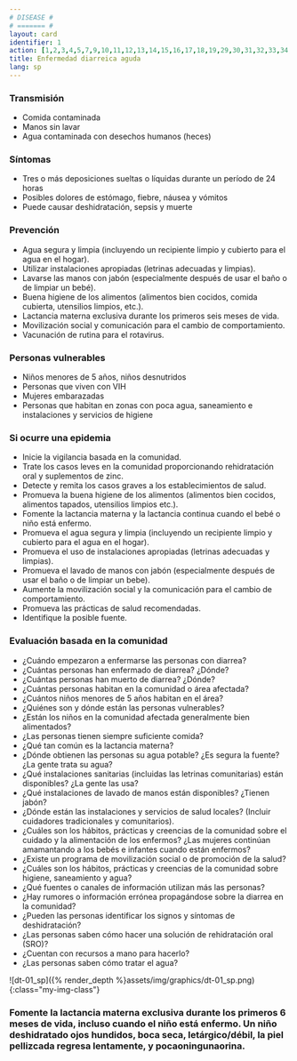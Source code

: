 ```yaml
---
# DISEASE #
# ======= #
layout: card
identifier: 1 
action: [1,2,3,4,5,7,9,10,11,12,13,14,15,16,17,18,19,29,30,31,32,33,34,39,43]
title: Enfermedad diarreica aguda
lang: sp
---
```


### Transmisión

- Comida contaminada
- Manos sin lavar
- Agua contaminada con desechos humanos (heces)

### Síntomas

- Tres o más deposiciones sueltas o líquidas durante un período de 24 horas 
- Posibles dolores de estómago, fiebre, náusea y vómitos
- Puede causar deshidratación, sepsis y muerte

### Prevención

- Agua segura y limpia (incluyendo un recipiente limpio y cubierto para el agua en el hogar).
- Utilizar instalaciones apropiadas (letrinas adecuadas y limpias).
- Lavarse las manos con jabón (especialmente después de usar el baño o de limpiar un bebé).
- Buena higiene de los alimentos (alimentos bien cocidos, comida cubierta, utensilios limpios, etc.).
- Lactancia materna exclusiva durante los primeros seis meses de vida.
- Movilización social y comunicación para el cambio de comportamiento.
- Vacunación de rutina para el rotavirus.

### Personas vulnerables

- Niños menores de 5 años, niños desnutridos
- Personas que viven con VIH
- Mujeres embarazadas
- Personas que habitan en zonas con poca agua, saneamiento e instalaciones y servicios de higiene

### Si ocurre una epidemia

- Inicie la vigilancia basada en la comunidad.
- Trate los casos leves en la comunidad proporcionando rehidratación oral y suplementos de zinc.
- Detecte y remita los casos graves a los establecimientos de salud.
- Promueva la buena higiene de los alimentos (alimentos bien cocidos, alimentos tapados, utensilios limpios etc.).
- Fomente la lactancia materna y la lactancia continua cuando el bebé o niño está enfermo.
- Promueva el agua segura y limpia (incluyendo un recipiente limpio y cubierto para el agua en el hogar).
- Promueva el uso de instalaciones apropiadas (letrinas adecuadas y limpias).
- Promueva el lavado de manos con jabón (especialmente después de usar el baño o de limpiar un bebe).
- Aumente la movilización social y la comunicación para el cambio de comportamiento.
- Promueva las prácticas de salud recomendadas.
- Identifique la posible fuente.

### Evaluación basada en la comunidad

- ¿Cuándo empezaron a enfermarse las personas con diarrea?
- ¿Cuántas personas han enfermado de diarrea? ¿Dónde?
- ¿Cuántas personas han muerto de diarrea? ¿Dónde?
- ¿Cuántas personas habitan en la comunidad o área afectada?
- ¿Cuántos niños menores de 5 años habitan en el área?
- ¿Quiénes son y dónde están las personas vulnerables?
- ¿Están los niños en la comunidad afectada generalmente bien alimentados?
- ¿Las personas tienen siempre suficiente comida?
- ¿Qué tan común es la lactancia materna?
- ¿Dónde obtienen las personas su agua potable? ¿Es segura la fuente? ¿La gente trata su agua?
- ¿Qué instalaciones sanitarias (incluidas las letrinas comunitarias) están disponibles? ¿La gente las usa?
- ¿Qué instalaciones de lavado de manos están disponibles? ¿Tienen jabón?
- ¿Dónde están las instalaciones y servicios de salud locales? (Incluir cuidadores tradicionales y comunitarios).
- ¿Cuáles son los hábitos, prácticas y creencias de la comunidad sobre el cuidado y la alimentación de los enfermos? ¿Las mujeres continúan amamantando a los bebés e infantes cuando están enfermos?
- ¿Existe un programa de movilización social o de promoción de la salud?
- ¿Cuáles son los hábitos, prácticas y creencias de la comunidad sobre higiene, saneamiento y agua?
- ¿Qué fuentes o canales de información utilizan más las personas?
- ¿Hay rumores o información errónea propagándose sobre la diarrea en la comunidad?
- ¿Pueden las personas identificar los signos y síntomas de deshidratación?
- ¿Las personas saben cómo hacer una solución de rehidratación oral (SRO)?
- ¿Cuentan con recursos a mano para hacerlo?
- ¿Las personas saben cómo tratar el agua?


![dt-01_sp]({% render_depth %}assets/img/graphics/dt-01_sp.png){:class="my-img-class"}
### Fomente la lactancia materna exclusiva durante los primeros 6 meses de vida, incluso cuando el niño está enfermo. Un niño deshidratado ojos hundidos, boca seca, letárgico/débil, la piel pellizcada regresa lentamente, y pocaoningunaorina.
